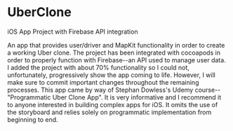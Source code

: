 # UberClone
iOS App Project with Firebase API integration

An app that provides user/driver and MapKit functionality in order to create a working Uber clone.
The project has been integrated with cocoapods in order to properly function with Firebase--an API
used to manage user data. I added the project with about 70% functionality so I could not, unfortunately,
progressively show the app coming to life. However, I will make sure to commit important changes throughout
the remaining processes. This app came by way of Stephan Dowless's Udemy course--"Programmatic Uber Clone App". 
It is very informative and I recommend it to anyone interested in building complex apps for iOS. It omits the 
use of the storyboard and relies solely on programmatic implementation from beginning to end.
